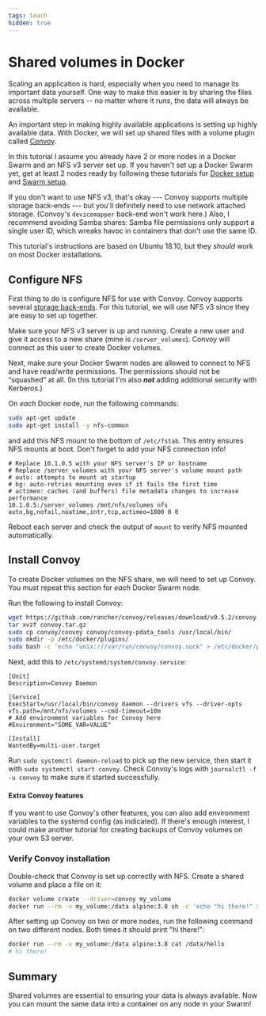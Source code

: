 ```yaml
---
tags: teach
hidden: true
---
```


# Shared volumes in Docker

Scaling an application is hard, especially when you need to manage its important data yourself. One way to make this easier is by sharing the files across multiple servers -- no matter where it runs, the data will always be available.

An important step in making highly available applications is setting up highly available data. With Docker, we will set up shared files with a volume plugin called [Convoy][convoy].

In this tutorial I assume you already have 2 or more nodes in a Docker Swarm and an NFS v3 server set up. If you haven't set up a Docker Swarm yet, get at least 2 nodes ready by following these tutorials for [Docker setup][setup docker] and [Swarm setup][setup swarm].


If you don't want to use NFS v3, that's okay --- Convoy supports multiple storage back-ends --- but you'll definitely need to use network attached storage. (Convoy's `devicemapper` back-end won't work here.) Also, I recommend avoiding Samba shares: Samba file permissions only support a single user ID, which wreaks havoc in containers that don't use the same ID.

This tutorial's instructions are based on Ubuntu 18.10, but they _should_ work on most Docker installations.

[convoy]: http://github.com/rancher/convoy
[setup docker]: https://docs.docker.com/engine/swarm/swarm-tutorial/
[setup swarm]: https://docs.docker.com/engine/swarm/swarm-tutorial/create-swarm/

## Configure NFS

First thing to do is configure NFS for use with Convoy. Convoy supports several [storage back-ends][convoy back-ends]. For this tutorial, we will use NFS v3 since they are easy to set up together.

[convoy back-ends]: https://github.com/rancher/convoy#start-convoy-daemon

Make sure your NFS v3 server is up and running. Create a new user and give it access to a new share (mine is `/server_volumes`). Convoy will connect as this user to create Docker volumes.

Next, make sure your Docker Swarm nodes are allowed to connect to NFS and have read/write permissions. The permissions should not be “squashed” at all. (In this tutorial I'm also **_not_** adding additional security with Kerberos.)

On _each_ Docker node, run the following commands:

```bash
sudo apt-get update
sudo apt-get install -y nfs-common
```

and add this NFS mount to the bottom of `/etc/fstab`. This entry ensures NFS mounts at boot. Don't forget to add your NFS connection info!

```config
# Replace 10.1.0.5 with your NFS server's IP or hostname
# Replace /server_volumes with your NFS server's volume mount path
# auto: attempts to mount at startup
# bg: auto-retries mounting even if it fails the first time
# actimeo: caches (and buffers) file metadata changes to increase performance
10.1.0.5:/server_volumes /mnt/nfs/volumes nfs auto,bg,nofail,noatime,intr,tcp,actimeo=1800 0 0
```

Reboot each server and check the output of `mount` to verify NFS mounted automatically.

## Install Convoy

To create Docker volumes on the NFS share, we will need to set up Convoy. You must repeat this section for _each_ Docker Swarm node.

Run the following to install Convoy:

```bash
wget https://github.com/rancher/convoy/releases/download/v0.5.2/convoy.tar.gz
tar xvzf convoy.tar.gz
sudo cp convoy/convoy convoy/convoy-pdata_tools /usr/local/bin/
sudo mkdir -p /etc/docker/plugins/
sudo bash -c 'echo "unix:///var/run/convoy/convoy.sock" > /etc/docker/plugins/convoy.spec'
```

Next, add this to `/etc/systemd/system/convoy.service`:

```config
[Unit]
Description=Convoy Daemon

[Service]
ExecStart=/usr/local/bin/convoy daemon --drivers vfs --driver-opts vfs.path=/mnt/nfs/volumes --cmd-timeout=10m
# Add environment variables for Convoy here
#Environment="SOME_VAR=VALUE"

[Install]
WantedBy=multi-user.target
```

Run `sudo systemctl daemon-reload` to pick up the new service, then start it with `sudo systemctl start convoy`. Check Convoy's logs with `journalctl -f -u convoy` to make sure it started successfully.

#### Extra Convoy features
If you want to use Convoy's other features, you can also add environment variables to the systemd config (as indicated). If there's enough interest, I could make another tutorial for creating backups of Convoy volumes on your own S3 server.

### Verify Convoy installation

Double-check that Convoy is set up correctly with NFS. Create a shared volume and place a file on it:

```bash
docker volume create --driver=convoy my_volume
docker run --rm -v my_volume:/data alpine:3.8 sh -c 'echo "hi there!" > /data/hello'
```

After setting up Convoy on two or more nodes, run the following command on two different nodes. Both times it should print "hi there!":

```bash
docker run --rm -v my_volume:/data alpine:3.8 cat /data/hello
# hi there!
```

## Summary

Shared volumes are essential to ensuring your data is always available. Now you can mount the same data into a container on any node in your Swarm!

